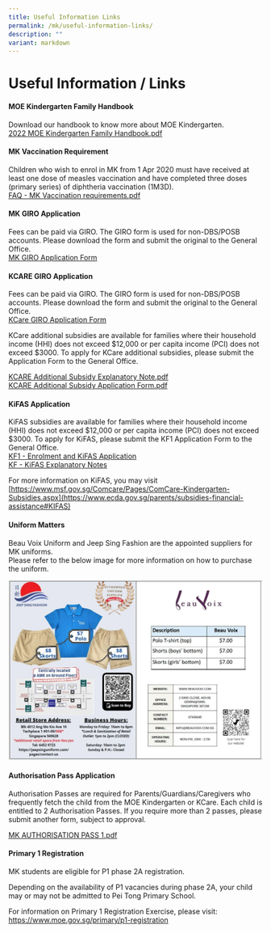 ```yaml
---
title: Useful Information Links
permalink: /mk/useful-information-links/
description: ""
variant: markdown
---
```

# Useful Information / Links


#### MOE Kindergarten Family Handbook

Download our handbook to know more about MOE Kindergarten.  <br>
[2022 MOE Kindergarten Family Handbook.pdf](/files/MK@Pei%20Tong/2022%20MOE%20Kindergarten%20Family%20Handbook.pdf)

  

  


#### MK Vaccination Requirement

Children who wish to enrol in MK from 1 Apr 2020 must have received at least one dose of measles&nbsp;vaccination and have completed three doses (primary series) of diphtheria vaccination (1M3D).<br>
[FAQ - MK Vaccination requirements.pdf](/files/MK@Pei%20Tong/FAQ%20-%20MK%20Vaccination%20requirements.pdf)

  

  

#### MK GIRO Application

Fees can be paid via GIRO. The GIRO form is used for non-DBS/POSB accounts. Please download the form and submit the original to the General Office.<br>
[MK GIRO Application Form](/files/MK@Pei%20Tong/MK%20GIRO%20APPLICATION%20FORM.pdf)

  

  

#### KCARE GIRO Application

Fees can be paid via GIRO. The GIRO form is used for non-DBS/POSB accounts. Please download the form and submit the original to the General Office.<br>
[KCare GIRO Application Form](/files/MK@Pei%20Tong/MK%20GIRO%20APPLICATION%20FORM.pdf)

  

KCare additional subsidies are available for families where their household income (HHI) does not exceed $12,000 or per capita income (PCI) does not exceed $3000. To apply for KCare additional subsidies, please submit the Application Form to the General Office.

[KCARE Additional Subsidy Explanatory Note.pdf](/files/MK@Pei%20Tong/KCARE%20Additional%20Subsidy%20Explanatory%20Note.pdf)<br>
[KCARE Additional Subsidy Application Form.pdf](/files/MK@Pei%20Tong/KCARE%20Additional%20Subsidy%20Application%20Form%201.pdf)

  

  

#### KiFAS Application

KiFAS subsidies are available for families where their household income (HHI) does not exceed $12,000 or per capita income (PCI) does not exceed $3000. To apply for KiFAS, please submit the KF1 Application Form to the General Office.<br>
[KF1 - Enrolment and KiFAS Application](/files/MK@Pei%20Tong/KF1%20-%20Enrolment%20and%20KiFAS%20Application%201%20Aug%202020.pdf)<br>
[KF - KiFAS Explanatory Notes](/files/MK@Pei%20Tong/KF%20-%20KiFAS%20Explanatory%20Notes%201.pdf)

  

For more information on KiFAS, you may visit&nbsp;<br>
[https://www.msf.gov.sg/Comcare/Pages/ComCare-Kindergarten-Subsidies.aspx](https://www.ecda.gov.sg/parents/subsidies-financial-assistance#KIFAS) 

  

#### Uniform Matters

Beau Voix Uniform and Jeep Sing Fashion are the appointed suppliers for MK uniforms.&nbsp;<br>
Please refer to the below image for more information on how to purchase the uniform.

![](/images/MK@Pei%20Tong/Uniform%20Suppliers_Flyer.jpg)


  

  

#### Authorisation Pass Application

Authorisation Passes are required for Parents/Guardians/Caregivers who frequently fetch the child from the MOE Kindergarten or KCare. Each child is entitled to 2 Authorisation Passes. If you require more than 2 passes, please submit another form, subject to approval.

[MK AUTHORISATION PASS 1.pdf](/files/MK@Pei%20Tong/MK%20AUTHORISATION%20PASS%201.pdf)

#### Primary 1 Registration

MK students are eligible for P1 phase 2A registration.

Depending on the availability of P1 vacancies during phase 2A, your child may or may not be admitted to Pei Tong Primary School.

For information on Primary 1 Registration Exercise, please visit:
https://www.moe.gov.sg/primary/p1-registration